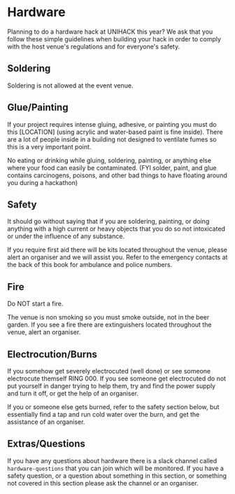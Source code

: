 # Hardware

Planning to do a hardware hack at UNIHACK this year? We ask that you follow these
simple guidelines when building your hack in order to comply with the host venue's
regulations and for everyone's safety.

## Soldering

Soldering is not allowed at the event venue.

## Glue/Painting
If your project requires intense gluing, adhesive, or painting you must do this
[LOCATION] (using acrylic and water-based paint is fine inside). There are a lot of people inside in a building not designed to ventilate fumes so this is a very important point.
<!-- TODO figure out a gluing location -->

No eating or drinking while gluing, soldering, painting, or anything else where your food can easily be contaminated. (FYI solder, paint, and glue contains carcinogens, poisons, and other bad things to have floating around you during a hackathon)

## Safety
It should go without saying that if you are soldering, painting, or doing anything with a high current or heavy objects that you do so not intoxicated or under the influence of any substance.

If you require first aid there will be kits located throughout the venue, please alert an organiser and we will assist you. Refer to the emergency contacts at the back of this book for ambulance and police numbers.

## Fire
Do NOT start a fire.

The venue is non smoking so you must smoke outside, not in the beer garden. If you see a fire there are extinguishers located throughout the venue, alert an organiser.

## Electrocution/Burns

If you somehow get severely electrocuted (well done) or see someone electrocute themself RING 000. If you see someone get electrocuted do not put yourself in danger trying to help them, try and find the power supply and turn it off, or get the help of an organiser.

If you or someone else gets burned, refer to the safety section below, but essentially find a tap and run cold water over the burn, and get the assistance of an organiser.

## Extras/Questions

If you have any questions about hardware there is a slack channel called `hardware-questions` that you can join which will be monitored. If you have a safety question, or a question about something in this section, or something not covered in this section please ask the channel or an organiser.
